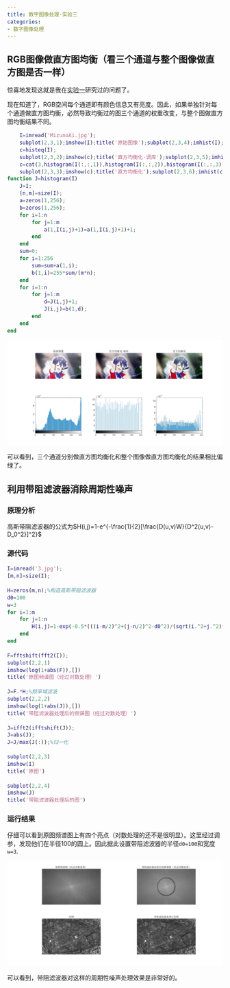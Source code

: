 ```yaml
---
title: 数字图像处理·实验三
categories:
- 数字图像处理
---
```

## RGB图像做直方图均衡（看三个通道与整个图像做直方图是否一样）

惊喜地发现这就是我在[实验一](https://wu-kan.github.io/posts/%E6%95%B0%E5%AD%97%E5%9B%BE%E5%83%8F%E5%A4%84%E7%90%86/%E5%AE%9E%E9%AA%8C/%E6%95%B0%E5%AD%97%E5%9B%BE%E5%83%8F%E5%A4%84%E7%90%86-%E5%AE%9E%E9%AA%8C%E4%B8%80#project-03-02-multiple-uses-histogram-equalization)研究过的问题了。

现在知道了，RGB空间每个通道即有颜色信息又有亮度。因此，如果单独针对每个通道做直方图均衡，必然导致均衡过的图三个通道的权重改变，与整个图做直方图均衡结果不同。

```matlab
	I=imread('MizunoAi.jpg');
	subplot(2,3,1);imshow(I);title('原始图像');subplot(2,3,4);imhist(I);
	c=histeq(I);
	subplot(2,3,2);imshow(c);title('直方均衡化·调库');subplot(2,3,5);imhist(c);
	c=cat(3,histogram(I(:,:,1)),histogram(I(:,:,2)),histogram(I(:,:,3)));
	subplot(2,3,3);imshow(c);title('直方均衡化');subplot(2,3,6);imhist(c);
function J=histogram(I)
	J=I;
	[n,m]=size(I);
	a=zeros(1,256);
	b=zeros(1,256);
	for i=1:n
		for j=1:m
			a(1,I(i,j)+1)=a(1,I(i,j)+1)+1;
		end
	end
	sum=0;
	for i=1:256
		sum=sum+a(1,i);
		b(1,i)=255*sum/(m*n);
	end
	for i=1:n
		for j=1:m
			d=J(i,j)+1;
			J(i,j)=b(1,d);
		end
	end
end
```

![1](/public/image/2019-09-03-1.jpg)

可以看到，三个通道分别做直方图均衡化和整个图像做直方图均衡化的结果相比偏绿了。

## 利用带阻滤波器消除周期性噪声

### 原理分析

高斯带阻滤波器的公式为$H(i,j)=1-e^{-\frac{1}{2}[\frac{D(u,v)W}{D^2(u,v)-D_0^2}]^2}$

### 源代码

```matlab
I=imread('3.jpg');
[m,n]=size(I);

H=zeros(m,n);%构造高斯带阻滤波器
d0=100
w=3
for i=1:m
    for j=1:n
        H(i,j)=1-exp(-0.5*(((i-m/2)^2+(j-n/2)^2-d0^2)/(sqrt(i.^2+j.^2)*w))^2);
    end
end

F=fftshift(fft2(I));
subplot(2,2,1)
imshow(log(1+abs(F)),[])
title('原图频谱图（经过对数处理）')

J=F.*H;%频率域滤波
subplot(2,2,2)
imshow(log(1+abs(J)),[])
title('带阻滤波器处理后的频谱图（经过对数处理）')

J=ifft2(ifftshift(J));
J=abs(J);
J=J/max(J(:));%归一化

subplot(2,2,3)
imshow(I)
title('原图')

subplot(2,2,4)
imshow(J)
title('带阻滤波器处理后的图')
```

### 运行结果

仔细可以看到原图频谱图上有四个亮点（对数处理的还不是很明显）。这里经过调参，发现他们在半径100的圆上。因此据此设置带阻滤波器的半径`d0=100`和宽度`w=3`.

![2](/public/image/2019-10-26-1.jpg)

可以看到，带阻滤波器对这样的周期性噪声处理效果是非常好的。
